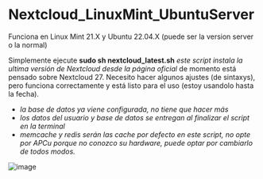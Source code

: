 # Nextcloud_LinuxMint_UbuntuServer

Funciona en Linux Mint 21.X y Ubuntu 22.04.X (puede ser la version server o la normal)

Simplemente ejecute **sudo sh nextcloud_latest.sh** *este script instala la ultima versión de Nextcloud desde la página oficial* de momento está pensado sobre Nextcloud 27.
Necesito hacer algunos ajustes (de sintaxys), pero funciona correctamente y está listo para el uso (estoy usandolo hasta la fecha).

- *la base de datos ya viene configurada, no tiene que hacer más*
- *los datos del usuario y base de datos se entregan al finalizar el script en la terminal*
- *memcache y redis serán las cache por defecto en este script, no opte por APCu porque no conozco su hardware, puede optar por cambiarlo de todos modos.*

![image](https://github.com/chmodmasx/Nextcloud_LinuxMint_UbuntuServer/assets/44514442/0af5740a-0fe5-4593-8d6f-64a888723cd5)
